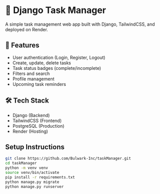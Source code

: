 # 📝 Django Task Manager

A simple task management web app built with Django, TailwindCSS, and deployed on Render.

## 🚀 Features
- User authentication (Login, Register, Logout)
- Create, update, delete tasks
- Task status badges (complete/incomplete)
- Filters and search
- Profile management
- Upcoming task reminders

## 🛠️ Tech Stack
- Django (Backend)
- TailwindCSS (Frontend)
- PostgreSQL (Production)
- Render (Hosting)

## Setup Instructions
```bash
git clone https://github.com/Bulwark-Inc/taskManager.git
cd taskManager
python -m venv venv
source venv/bin/activate
pip install -r requirements.txt
python manage.py migrate
python manage.py runserver
```